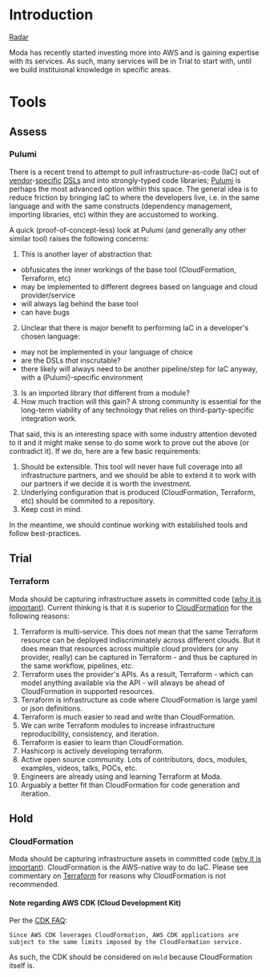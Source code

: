 # Introduction
[Radar](https://radar.thoughtworks.com/?sheetId=https%3A%2F%2Fraw.githubusercontent.com%2FModaOperandi%2Fagora%2Fmaster%2Fcsv%2FAWS.csv)

Moda has recently started investing more into AWS and is gaining expertise with its services. As such, many services will be in Trial to start with, until we build instituional knowledge in specific areas.

# Tools

## Assess

### Pulumi
There is a recent trend to attempt to pull infrastructure-as-code (IaC) out of [vendor](https://www.terraform.io/docs/configuration/syntax.html)-[specific](https://docs.ansible.com/ansible/latest/user_guide/playbooks_intro.html#playbook-language-example) [DSLs](https://docs.aws.amazon.com/AWSCloudFormation/latest/UserGuide/template-anatomy.html) and into strongly-typed code libraries; [Pulumi](https://www.pulumi.com) is perhaps the most advanced option within this space. The general idea is to reduce friction by bringing IaC to where the developers live, i.e. in the same language and with the same constructs (dependency management, importing libraries, etc) within they are accustomed to working.

A quick (proof-of-concept-less) look at Pulumi (and generally any other similar tool) raises the following concerns:
1. This is another layer of abstraction that:
  * obfusicates the inner workings of the base tool (CloudFormation, Terraform, etc)
  * may be implemented to different degrees based on language and cloud provider/service
  * will always lag behind the base tool
  * can have bugs
2. Unclear that there is major benefit to performing IaC in a developer's chosen language:
  * may not be implemented in your language of choice
  * are the DSLs _that_ inscrutable?
  * there likely will always need to be another pipeline/step for IaC anyway, with a (Pulumi)-specific environment
3. Is an imported library _that_ different from a module?
4. How much traction will this gain? A strong community is essential for the long-term viability of any technology that relies on third-party-specific integration work.

That said, this is an interesting space with some industry attention devoted to it and it might make sense to do some work to prove out the above (or contradict it). If we do, here are a few basic requirements:

1. Should be extensible. This tool will never have full coverage into all infrastructure partners, and we should be able to extend it to work with our partners if we decide it is worth the investment.
2. Underlying configuration that is produced (CloudFormation, Terraform, etc) should be commited to a repository.
3. Keep cost in mind.

In the meantime, we should continue working with established tools and follow best-practices.


## Trial

### Terraform
Moda should be capturing infrastructure assets in committed code ([why it is important](https://www.hashicorp.com/resources/what-is-infrastructure-as-code)). Current thinking is that it is superior to [CloudFormation](#cloudformation) for the following reasons:

  1. Terraform is multi-service. This does not mean that the same Terraform resource can be deployed indiscriminately across different clouds. But it does mean that resources across multiple cloud providers (or any provider, really) can be captured in Terraform - and thus be captured in the same workflow, pipelines, etc.
  2. Terraform uses the provider's APIs. As a result, Terraform - which can model anything available via the API - will always be ahead of CloudFormation in supported resources.
  3. Terraform is infrastructure as code where CloudFormation is large yaml or json definitions.
  4. Terraform is much easier to read and write than CloudFormation.
  5. We can write Terraform modules to increase infrastructure reproducibility, consistency, and iteration.
  6. Terraform is easier to learn than CloudFormation.
  7. Hashicorp is actively developing terraform.
  8. Active open source community. Lots of contributors, docs, modules, examples, videos, talks, POCs, etc.
  9. Engineers are already using and learning Terraform at Moda.
  10. Arguably a better fit than CloudFormation for code generation and iteration.

## Hold

### CloudFormation
Moda should be capturing infrastructure assets in committed code ([why it is important](https://www.hashicorp.com/resources/what-is-infrastructure-as-code)). CloudFormation is the AWS-native way to do IaC. Please see commentary on [Terraform](#terraform) for reasons why CloudFormation is not recommended.

#### Note regarding AWS CDK (Cloud Development Kit)
Per the [CDK FAQ](https://aws.amazon.com/cdk/faqs):
```
Since AWS CDK leverages CloudFormation, AWS CDK applications are subject to the same limits imposed by the CloudFormation service.
```
As such, the CDK should be considered on `Hold` because CloudFormation itself is.
